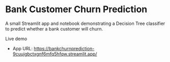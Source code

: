 # Bank Customer Churn Prediction

A small Streamlit app and notebook demonstrating a Decision Tree classifier to predict whether a bank customer will churn.

Live demo

- App URL: https://bankchurnprediction-9cuujgbctxgnf6mfq5hfqw.streamlit.app/

